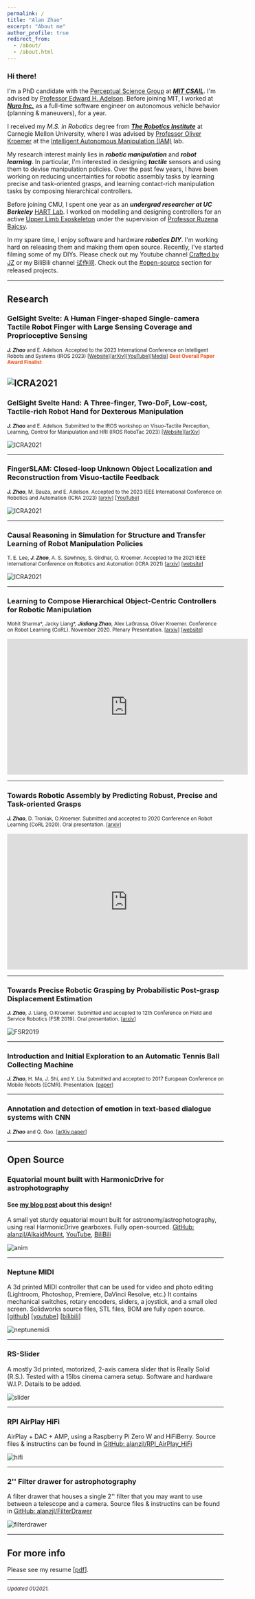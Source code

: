 ```yaml
---
permalink: /
title: "Alan Zhao"
excerpt: "About me"
author_profile: true
redirect_from: 
  - /about/
  - /about.html
---
```


### Hi there!
 
I'm a PhD candidate with the [Perceptual Science Group](http://persci.mit.edu/) at [***MIT CSAIL***](https://www.csail.mit.edu/). 
I'm advised by [Professor Edward H. Adelson](http://persci.mit.edu/people/adelson). 
Before joining MIT, I worked at [***Nuro Inc.***](https://www.nuro.ai/) as a full-time software engineer on autonomous vehicle behavior (planning & maneuvers), for a year. 

I received my *M.S. in Robotics* degree from [***The Robotics Institute***](https://www.ri.cmu.edu/) at Carnegie Mellon University, where I was advised by [Professor Oliver Kroemer](https://www.ri.cmu.edu/ri-faculty/oliver-kroemer/) at the [Intelligent Autonomous Manipulation (IAM)](https://labs.ri.cmu.edu/iam/) lab.

My research interest mainly lies in ***robotic manipulation*** and ***robot learning***. In particular, I'm interested in designing ***tactile*** sensors and using them to devise manipulation policies. 
Over the past few years, I have been working on reducing uncertainties for robotic assembly tasks by learning precise and task-oriented grasps, and learning contact-rich manipulation tasks by composing hierarchical controllers.

Before joining CMU, I spent one year as an ***undergrad researcher at UC Berkeley*** [HART Lab](http://hart.berkeley.edu/). 
I worked on modelling and designing controllers for an active [Upper Limb Exoskeleton](http://hart.berkeley.edu/exoskeletons.html) under the supervision of [Professor Ruzena Bajcsy](https://people.eecs.berkeley.edu/~bajcsy/).

In my spare time, I enjoy software and hardware ***robotics DIY***.
I'm working hard on releasing them and making them open source.
Recently, I've started filming some of my DIYs. 
Please check out my Youtube channel [Crafted by JZ](https://www.youtube.com/channel/UCnIEhwA_XKNF-f2FF7HhlJQ) or my BiliBili channel [试作间](https://space.bilibili.com/1400874850).
Check out the [#open-source](#open-source) section for released projects.

<a id="research"></a>

<hr style="height:2px;border-width:0;color:gray;background-color:gray">

## Research


### **GelSight Svelte: A Human Finger-shaped Single-camera Tactile Robot Finger with Large Sensing Coverage and Proprioceptive Sensing**

<sup>***J. Zhao*** and E. Adelson. Accepted to the 2023 International Conference on Intelligent Robots and Systems (IROS 2023) [[Website](https://gelsight-svelte.alanz.info/)][[arXiv](https://arxiv.org/abs/2309.10885)][[YouTube](https://youtu.be/yI6WDzfYD8Q?si=OLWQr9AKQxbBr0oQ)][[Media](https://news.mit.edu/2023/finger-shaped-sensor-enables-more-dexterous-robots-1004)] <b style="color:#EA531B">Best Overall Paper Award Finalist</b>

![ICRA2021](/images/gelsightsvelte1.gif)
-----


### **GelSight Svelte Hand: A Three-finger, Two-DoF, Low-cost, Tactile-rich Robot Hand for Dexterous Manipulation**

<sup>***J. Zhao*** and E. Adelson. Submitted to the IROS workshop on Visuo-Tactile Perception, Learning, Control for Manipulation and HRI (IROS RoboTac 2023) [[Website](https://gelsight-svelte.alanz.info/)][[arXiv](https://arxiv.org/abs/2309.10886)]

![ICRA2021](/images/gelsightsveltehand.gif)

-----


### **FingerSLAM: Closed-loop Unknown Object Localization and Reconstruction from Visuo-tactile Feedback**

<sup>***J. Zhao***, M. Bauza, and E. Adelson. Accepted to the 2023 IEEE International Conference on Robotics and Automation (ICRA 2023) [[arxiv](https://arxiv.org/abs/2303.07997)] [[YouTube](https://youtu.be/f9qXYeQI9_M)]</sup>

![ICRA2021](/images/fingerslam.gif)


-----

### **Causal Reasoning in Simulation for Structure and Transfer Learning of Robot Manipulation Policies**

<sup>T. E. Lee, ***J. Zhao***, A. S. Sawhney, S. Girdhar, O. Kroemer. Accepted to the 2021 IEEE International Conference on Robotics and Automation (ICRA 2021) [[arxiv](https://arxiv.org/abs/2103.16772)] [[website](https://sites.google.com/view/crest-causal-struct-xfer-manip)]</sup>

![ICRA2021](/images/icra2021.png)

-----

### **Learning to Compose Hierarchical Object-Centric Controllers for Robotic Manipulation**

<sup>Mohit Sharma\*, Jacky Liang\*, ***Jialiang Zhao***, Alex LaGrassa, Oliver Kroemer. Conference on Robot Learning (CoRL). November 2020. Plenary Presentation. [[arxiv](https://arxiv.org/abs/2011.04627)] [[website](https://sites.google.com/view/compositional-object-control/)]</sup>

<iframe width="560" height="315" src="https://www.youtube.com/embed/JZwlys5Jdfo" title="YouTube video player" frameborder="0" allow="accelerometer; autoplay; clipboard-write; encrypted-media; gyroscope; picture-in-picture" allowfullscreen></iframe>

-----

### **Towards Robotic Assembly by Predicting Robust, Precise and Task-oriented Grasps**

<sup>***J. Zhao***, D. Troniak, O.Kroemer. Submitted and accepted to 2020 Conference on Robot Learning (CoRL 2020). Oral presentation. [[arxiv](https://arxiv.org/abs/2011.02462)]</sup>

<iframe width="560" height="315" src="https://www.youtube.com/embed/6F54Cta-q7I" title="YouTube video player" frameborder="0" allow="accelerometer; autoplay; clipboard-write; encrypted-media; gyroscope; picture-in-picture" allowfullscreen></iframe>

-----

### **Towards Precise Robotic Grasping by Probabilistic Post-grasp Displacement Estimation**

<sup>***J. Zhao***, J. Liang, O.Kroemer. Submitted and accepted to 12th Conference on Field and Service Robotics (FSR 2019). Oral presentation. [[arxiv](https://arxiv.org/abs/1909.02129)]</sup>

![FSR2019](/images/FSR2019.png)

-----

### **Introduction and Initial Exploration to an Automatic Tennis Ball Collecting Machine**

<sup>***J. Zhao***, H. Ma, J. Shi, and Y. Liu. Submitted and accepted to 2017 European Conference on Mobile Robots (ECMR). Presentation. [[paper](https://ieeexplore.ieee.org/document/8098684)]</sup>

<!-- ![tennimate](/images/tennimate.png) -->


-----

### **Annotation and detection of emotion in text-based dialogue systems with CNN**

<sup>***J. Zhao*** and Q. Gao. [[arXiv paper](https://arxiv.org/abs/1710.00987)]</sup>

<hr style="height:2px;border-width:0;color:gray;background-color:gray">

<a id="open-source"></a>

## Open Source

### **Equatorial mount built with HarmonicDrive for astrophotography**

#### See [my blog post](/posts/2022/07/diy-mount/) about this design!

A small yet sturdy equatorial mount built for astronomy/astrophotography, using real HarmonicDrive gearboxes. Fully open-sourced. [GitHub: alanzjl/AlkaidMount](https://github.com/alanzjl/AlkaidMount), [YouTube](https://www.youtube.com/watch?v=k2GoMa2DpH8), [BiliBili](https://www.bilibili.com/video/BV1SR4y1X7bt)

<!-- ![hdmount](/images/hdmount/design2.jpeg) -->
![anim](https://github.com/alanzjl/HDMount/raw/main/renderings/GIF.gif)

-----

### **Neptune MIDI**
A 3d printed MIDI controller that can be used for video and photo editing (Lightroom, Photoshop, Premiere, DaVinci Resolve, etc.)
It contains mechanical switches, rotary encoders, sliders, a joystick, and a small oled screen. Solidworks source files, STL files, BOM are fully open source. [[github](https://github.com/alanzjl/NeptuneMIDI)]  [[youtube](https://www.youtube.com/watch?v=679nCupdGUM)]  [[bilibili](https://www.bilibili.com/video/BV15q4y1V7St?from=search&seid=7278600609111384034)]

![neptunemidi](https://github.com/alanzjl/NeptuneMIDI/raw/master/rendering/p1.JPG)

-----

### **RS-Slider**
A mostly 3d printed, motorized, 2-axis camera slider that is Really Solid (R.S.). 
Tested with a 15lbs cinema camera setup. 
Software and hardware W.I.P. Details to be added.

![slider](/images/rs_slider.jpeg)

-----

### **RPI AirPlay HiFi**
AirPlay + DAC + AMP, using a Raspberry Pi Zero W and HiFiBerry. Source files & instructins can be found in [GitHub: alanzjl/RPI_AirPlay_HiFi](https://github.com/alanzjl/RPI_AirPlay_HiFi)

![hifi](/images/explode.JPG)

-----

### **2'' Filter drawer for astrophotography**
A filter drawer that houses a single 2'' filter that you may want to use between a telescope and a camera. Source files & instructins can be found in [GitHub: alanzjl/FilterDrawer](https://github.com/alanzjl/FilterDrawer)

![filterdrawer](/images/filter_drawer.gif)

<hr style="height:2px;border-width:0;color:gray;background-color:gray">

<a id="resume"></a>

## For more info

Please see my resume [[pdf](/files/resume.pdf)].

------

<sup>*Updated 01/2021.*</sup>
